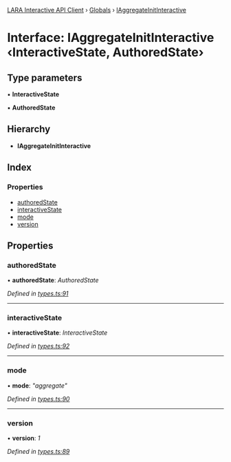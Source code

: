 [LARA Interactive API Client](../README.md) › [Globals](../globals.md) › [IAggregateInitInteractive](iaggregateinitinteractive.md)

# Interface: IAggregateInitInteractive ‹**InteractiveState, AuthoredState**›

## Type parameters

▪ **InteractiveState**

▪ **AuthoredState**

## Hierarchy

* **IAggregateInitInteractive**

## Index

### Properties

* [authoredState](iaggregateinitinteractive.md#authoredstate)
* [interactiveState](iaggregateinitinteractive.md#interactivestate)
* [mode](iaggregateinitinteractive.md#mode)
* [version](iaggregateinitinteractive.md#version)

## Properties

###  authoredState

• **authoredState**: *AuthoredState*

*Defined in [types.ts:91](../../../lara-typescript/src/interactive-api-client/types.ts#L91)*

___

###  interactiveState

• **interactiveState**: *InteractiveState*

*Defined in [types.ts:92](../../../lara-typescript/src/interactive-api-client/types.ts#L92)*

___

###  mode

• **mode**: *"aggregate"*

*Defined in [types.ts:90](../../../lara-typescript/src/interactive-api-client/types.ts#L90)*

___

###  version

• **version**: *1*

*Defined in [types.ts:89](../../../lara-typescript/src/interactive-api-client/types.ts#L89)*
